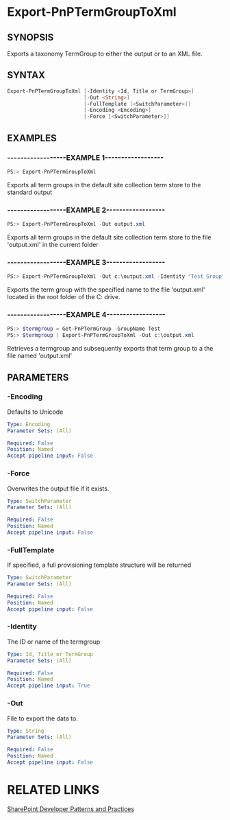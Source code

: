 # Export-PnPTermGroupToXml

## SYNOPSIS
Exports a taxonomy TermGroup to either the output or to an XML file.

## SYNTAX 

```powershell
Export-PnPTermGroupToXml [-Identity <Id, Title or TermGroup>]
                         [-Out <String>]
                         [-FullTemplate [<SwitchParameter>]]
                         [-Encoding <Encoding>]
                         [-Force [<SwitchParameter>]]
```

## EXAMPLES

### ------------------EXAMPLE 1------------------
```powershell
PS:> Export-PnPTermGroupToXml
```

Exports all term groups in the default site collection term store to the standard output

### ------------------EXAMPLE 2------------------
```powershell
PS:> Export-PnPTermGroupToXml -Out output.xml
```

Exports all term groups in the default site collection term store to the file 'output.xml' in the current folder

### ------------------EXAMPLE 3------------------
```powershell
PS:> Export-PnPTermGroupToXml -Out c:\output.xml -Identity "Test Group"
```

Exports the term group with the specified name to the file 'output.xml' located in the root folder of the C: drive.

### ------------------EXAMPLE 4------------------
```powershell
PS:> $termgroup = Get-PnPTermGroup -GroupName Test
PS:> $termgroup | Export-PnPTermGroupToXml -Out c:\output.xml
```

Retrieves a termgroup and subsequently exports that term group to a the file named 'output.xml'

## PARAMETERS

### -Encoding
Defaults to Unicode

```yaml
Type: Encoding
Parameter Sets: (All)

Required: False
Position: Named
Accept pipeline input: False
```

### -Force
Overwrites the output file if it exists.

```yaml
Type: SwitchParameter
Parameter Sets: (All)

Required: False
Position: Named
Accept pipeline input: False
```

### -FullTemplate
If specified, a full provisioning template structure will be returned

```yaml
Type: SwitchParameter
Parameter Sets: (All)

Required: False
Position: Named
Accept pipeline input: False
```

### -Identity
The ID or name of the termgroup

```yaml
Type: Id, Title or TermGroup
Parameter Sets: (All)

Required: False
Position: Named
Accept pipeline input: True
```

### -Out
File to export the data to.

```yaml
Type: String
Parameter Sets: (All)

Required: False
Position: Named
Accept pipeline input: False
```

# RELATED LINKS

[SharePoint Developer Patterns and Practices](http://aka.ms/sppnp)